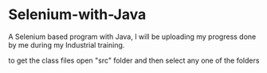 # Selenium-with-Java
A Selenium based program with Java, I will be uploading my progress done by me during my Industrial training.

to get the class files open "src" folder and then select any one of the folders 
